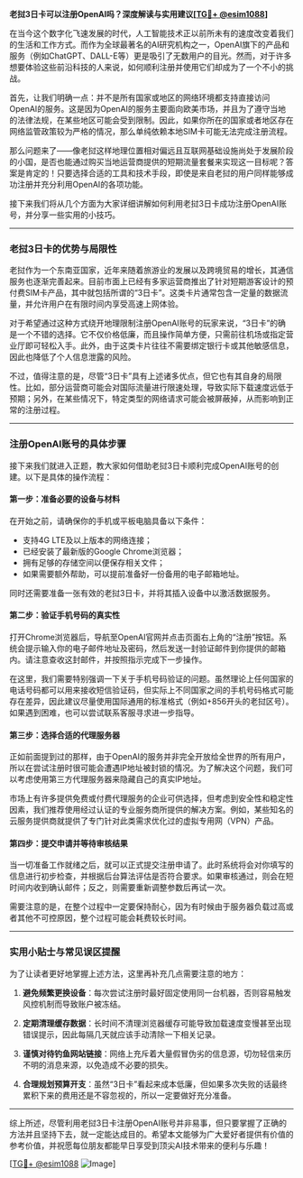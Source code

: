 **老挝3日卡可以注册OpenAI吗？深度解读与实用建议[[TG💪+ @esim1088](https://t.me/s/esim1088)]**

在当今这个数字化飞速发展的时代，人工智能技术正以前所未有的速度改变着我们的生活和工作方式。而作为全球最著名的AI研究机构之一，OpenAI旗下的产品和服务（例如ChatGPT、DALL-E等）更是吸引了无数用户的目光。然而，对于许多想要体验这些前沿科技的人来说，如何顺利注册并使用它们却成为了一个不小的挑战。

首先，让我们明确一点：并不是所有国家或地区的网络环境都支持直接访问OpenAI的服务。这是因为OpenAI的服务主要面向欧美市场，并且为了遵守当地的法律法规，在某些地区可能会受到限制。因此，如果你所在的国家或者地区存在网络监管政策较为严格的情况，那么单纯依赖本地SIM卡可能无法完成注册流程。

那么问题来了——像老挝这样地理位置相对偏远且互联网基础设施尚处于发展阶段的小国，是否也能通过购买当地运营商提供的短期流量套餐来实现这一目标呢？答案是肯定的！只要选择合适的工具和技术手段，即使是来自老挝的用户同样能够成功注册并充分利用OpenAI的各项功能。

接下来我们将从几个方面为大家详细讲解如何利用老挝3日卡成功注册OpenAI账号，并分享一些实用的小技巧。

---

### 老挝3日卡的优势与局限性

老挝作为一个东南亚国家，近年来随着旅游业的发展以及跨境贸易的增长，其通信服务也逐渐完善起来。目前市面上已经有多家运营商推出了针对短期游客设计的预付费SIM卡产品，其中就包括所谓的“3日卡”。这类卡片通常包含一定量的数据流量，并允许用户在有限时间内享受高速上网体验。

对于希望通过这种方式绕开地理限制注册OpenAI账号的玩家来说，“3日卡”的确是一个不错的选择。它不仅价格低廉，而且操作简单方便，只需前往机场或指定营业厅即可轻松入手。此外，由于这类卡片往往不需要绑定银行卡或其他敏感信息，因此也降低了个人信息泄露的风险。

不过，值得注意的是，尽管“3日卡”具有上述诸多优点，但它也有其自身的局限性。比如，部分运营商可能会对国际流量进行限速处理，导致实际下载速度远低于预期；另外，在某些情况下，特定类型的网络请求可能会被屏蔽掉，从而影响到正常的注册过程。

---

### 注册OpenAI账号的具体步骤

接下来我们就进入正题，教大家如何借助老挝3日卡顺利完成OpenAI账号的创建。以下是具体的操作流程：

#### 第一步：准备必要的设备与材料
在开始之前，请确保你的手机或平板电脑具备以下条件：
- 支持4G LTE及以上版本的网络连接；
- 已经安装了最新版的Google Chrome浏览器；
- 拥有足够的存储空间以便保存相关文件；
- 如果需要额外帮助，可以提前准备好一份备用的电子邮箱地址。

同时还需要准备一张有效的老挝3日卡，并将其插入设备中以激活数据服务。

#### 第二步：验证手机号码的真实性
打开Chrome浏览器后，导航至OpenAI官网并点击页面右上角的“注册”按钮。系统会提示输入你的电子邮件地址及密码，然后发送一封验证邮件到你提供的邮箱内。请注意查收这封邮件，并按照指示完成下一步操作。

在这里，我们需要特别强调一下关于手机号码验证的问题。虽然理论上任何国家的电话号码都可以用来接收短信验证码，但实际上不同国家之间的手机号码格式可能存在差异，因此建议尽量使用国际通用的标准格式（例如+856开头的老挝区号）。如果遇到困难，也可以尝试联系客服寻求进一步指导。

#### 第三步：选择合适的代理服务器
正如前面提到过的那样，由于OpenAI的服务并非完全开放给全世界的所有用户，所以在尝试注册时很可能会遭遇IP地址被封锁的情况。为了解决这个问题，我们可以考虑使用第三方代理服务器来隐藏自己的真实IP地址。

市场上有许多提供免费或付费代理服务的企业可供选择，但考虑到安全性和稳定性因素，我们推荐使用经过认证的专业服务商所提供的解决方案。例如，某些知名的云服务提供商就提供了专门针对此类需求优化过的虚拟专用网（VPN）产品。

#### 第四步：提交申请并等待审核结果
当一切准备工作就绪之后，就可以正式提交注册申请了。此时系统将会对你填写的信息进行初步检查，并根据后台算法评估是否符合要求。如果审核通过，则会在短时间内收到确认邮件；反之，则需要重新调整参数后再试一次。

需要注意的是，在整个过程中一定要保持耐心，因为有时候由于服务器负载过高或者其他不可控原因，整个过程可能会耗费较长时间。

---

### 实用小贴士与常见误区提醒

为了让读者更好地掌握上述方法，这里再补充几点需要注意的地方：

1. **避免频繁更换设备**：每次尝试注册时最好固定使用同一台机器，否则容易触发风控机制而导致账户被冻结。
   
2. **定期清理缓存数据**：长时间不清理浏览器缓存可能导致加载速度变慢甚至出现错误提示，因此每隔几天就应该手动清除一下相关记录。

3. **谨慎对待钓鱼网站链接**：网络上充斥着大量假冒伪劣的信息源，切勿轻信来历不明的消息来源，以免造成不必要的损失。

4. **合理规划预算开支**：虽然“3日卡”看起来成本低廉，但如果多次失败的话最终累积下来的费用还是不容忽视的，所以一定要做好充分准备。

---

综上所述，尽管利用老挝3日卡注册OpenAI账号并非易事，但只要掌握了正确的方法并且坚持下去，就一定能达成目的。希望本文能够为广大爱好者提供有价值的参考价值，并祝愿每位朋友都能早日享受到顶尖AI技术带来的便利与乐趣！

[[TG💪+ @esim1088](https://t.me/s/esim1088) ![Image](https://i.postimg.cc/4NQfJmqS/Snipaste-2025-05-13-00-14-12.png)]